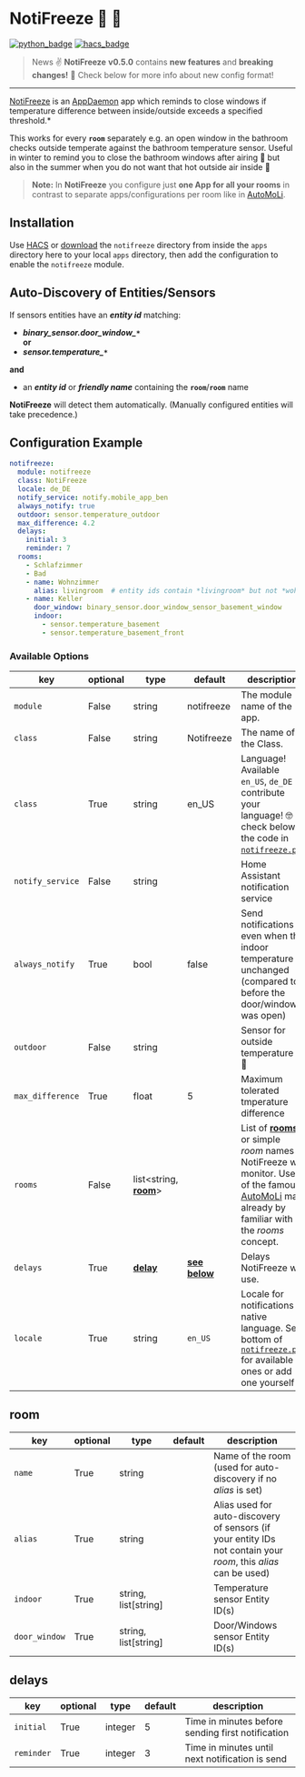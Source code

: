 # NotiFreeze 🥶 🥵

[![python_badge](https://img.shields.io/static/v1?label=python&message=3.8%20|%203.9&color=blue&style=flat)](https://www.python.org) [![hacs_badge](https://img.shields.io/badge/HACS-Default-orange.svg)](https://github.com/hacs/integration)

> News ✌️ **NotiFreeze** **v0.5.0** contains **new features** and **breaking changes!** 🥶 Check below for more info about new config format!

---

[NotiFreeze](https://github.com/benleb/ad-notifreeze) is an [AppDaemon](https://github.com/appdaemon/appdaemon) app which reminds to close windows if temperature difference between inside/outside exceeds a specified threshold.*  

This works for every **`room`** separately e.g. an open window in the bathroom checks outside temperate against the bathroom temperature sensor. Useful in winter to remind you to close the bathroom windows after airing 🥶 but also in the summer when you do not want that hot outside air inside 🥵

> **Note:** In **NotiFreeze** you configure just **one App for all your rooms** in contrast to separate apps/configurations per room like in [AutoMoLi](https://github.com/benleb/ad-automoli).

## Installation

Use [HACS](https://github.com/hacs/integration) or [download](https://github.com/benleb/ad-notifreeze/releases) the `notifreeze` directory from inside the `apps` directory here to your local `apps` directory, then add the configuration to enable the `notifreeze` module.

## Auto-Discovery of Entities/Sensors

If sensors entities have an ***entity id*** matching:

* ***binary_sensor.door_window_`*`***  
  **or**
* ***sensor.temperature_`*`***

**and**

* an ***entity id*** or ***friendly name*** containing the **`room`**/**`room`** name

**NotiFreeze** will detect them automatically. (Manually configured entities will take precedence.)

## Configuration Example

```yaml
notifreeze:
  module: notifreeze
  class: NotiFreeze
  locale: de_DE
  notify_service: notify.mobile_app_ben
  always_notify: true
  outdoor: sensor.temperature_outdoor
  max_difference: 4.2
  delays:
    initial: 3
    reminder: 7
  rooms:
    - Schlafzimmer
    - Bad
    - name: Wohnzimmer
      alias: livingroom  # entity ids contain *livingroom* but not *wohnzimmer*
    - name: Keller
      door_window: binary_sensor.door_window_sensor_basement_window
      indoor:
        - sensor.temperature_basement
        - sensor.temperature_basement_front
```

### Available Options

key | optional | type | default | description
-- | -- | -- | -- | --
`module` | False | string | notifreeze | The module name of the app.
`class` | False | string | Notifreeze | The name of the Class.
`class` | True | string | en_US | Language! Available `en_US`, `de_DE` - contribute your language! 🤓 check below the code in [`notifreeze.py`](apps/notifreeze/notifreeze.py)!
`notify_service` | False | string | | Home Assistant notification service
`always_notify` | True | bool | false | Send notifications even when the indoor temperature is unchanged (compared to before the door/windows was open)
`outdoor` | False | string | | Sensor for outside temperature 🥵 🥶
`max_difference` | True | float | 5 | Maximum tolerated tmperature difference
`rooms` | False | list<string, [**room**](#room)> | | List of [**rooms**](#room) or simple *room* names NotiFreeze will monitor. Users of the famous [AutoMoLi](https://github.com/benleb/ad-automoli) may already by familiar with the *rooms* concept.
`delays` | True | [**delay**](#delays) | [**see below**](#delays) | Delays NotiFreeze will use.
`locale` | True | string | `en_US` | Locale for notifications in native language. See bottom of [`notifreeze.py`](apps/notifreeze/notifreeze.py) for available ones or add one yourself

## room

key | optional | type | default | description
-- | -- | -- | -- | --
`name` | True | string | | Name of the room (used for auto-discovery if no *alias* is set)
`alias` | True | string | | Alias used for auto-discovery of sensors (if your entity IDs not contain your *room*, this *alias* can be used)
`indoor` | True | string, list[string] | | Temperature sensor Entity ID(s)
`door_window` | True | string, list[string] | | Door/Windows sensor Entity ID(s)

## delays

key | optional | type | default | description
-- | -- | -- | -- | --
`initial` | True | integer | 5 | Time in minutes before sending first notification
`reminder` | True | integer | 3 | Time in minutes until next notification is send
